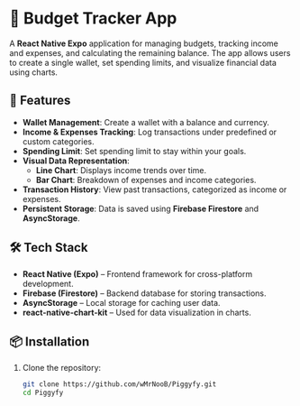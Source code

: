 # 📱 Budget Tracker App  

A **React Native Expo** application for managing budgets, tracking income and expenses, and calculating the remaining balance. The app allows users to create a single wallet, set spending limits, and visualize financial data using charts.  

## 🚀 Features  

- **Wallet Management**: Create a wallet with a balance and currency.  
- **Income & Expenses Tracking**: Log transactions under predefined or custom categories.  
- **Spending Limit**: Set spending limit to stay within your goals.  
- **Visual Data Representation**:  
  - **Line Chart**: Displays income trends over time.   
  - **Bar Chart**: Breakdown of expenses and income categories.  
- **Transaction History**: View past transactions, categorized as income or expenses.  
- **Persistent Storage**: Data is saved using **Firebase Firestore** and **AsyncStorage**.  

## 🛠️ Tech Stack  

- **React Native (Expo)** – Frontend framework for cross-platform development.  
- **Firebase (Firestore)** – Backend database for storing transactions.  
- **AsyncStorage** – Local storage for caching user data.  
- **react-native-chart-kit** – Used for data visualization in charts.  

## 📦 Installation  

1. Clone the repository:  
   ```sh
   git clone https://github.com/wMrNooB/Piggyfy.git
   cd Piggyfy